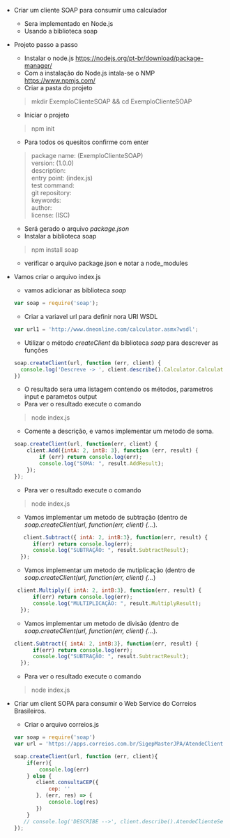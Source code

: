 * Criar um cliente SOAP para consumir uma calculador 
  * Sera implementado en Node.js
  * Usando a biblioteca soap 


* Projeto passo a passo
  * Instalar o node.js https://nodejs.org/pt-br/download/package-manager/
  * Com a instalação do Node.js intala-se o NMP https://www.npmjs.com/
  * Criar a pasta do projeto 
  >mkdir ExemploClienteSOAP && cd ExemploClienteSOAP
  * Iniciar o projeto 
  >npm init <br>
  * Para todos os quesitos confirme com enter
  >  package name: (ExemploClienteSOAP) <br>
    version: (1.0.0) <br>
    description:<br>
    entry point: (index.js)<br>
    test command: <br>
    git repository: <br>
    keywords: <br>
    author: <br>
    license: (ISC) <br>
  * Será gerado o arquivo _package.json_
  * Instalar a biblioteca soap
  > npm install soap
  * verificar o arquivo package.json e notar a node_modules


* Vamos criar o arquivo index.js 
  * vamos adicionar as biblioteca _soap_
  ```javascript
  var soap = require('soap');
  ```
  * Criar a variavel url para definir nora URI WSDL
  ```javascript
  var url1 = 'http://www.dneonline.com/calculator.asmx?wsdl';
  ```
  * Utilizar o método _createClient_ da biblioteca _soap_ para descrever as funções
  ```javascript
  soap.createClient(url, function (err, client) {
    console.log('Descreve -> ', client.describe().Calculator.CalculatorSoap) 
  })
  ```
  
  * O resultado sera uma listagem contendo os métodos, parametros input e parametos output
  * Para ver o resultado execute o comando
  > node index.js
  
  * Comente a descrição, e vamos implementar um metodo de soma.
  ```javascript
  soap.createClient(url, function(err, client) {
      client.Add({intA: 2, intB: 3}, function (err, result) {
          if (err) return console.log(err);
          console.log("SOMA: ", result.AddResult);
      });
  });
  ``` 
  * Para ver o resultado execute o comando
  > node index.js

  * Vamos implementar um metodo de subtração (dentro de _soap.createClient(url, function(err, client) {..._).
  ```javascript
     client.Subtract({ intA: 2, intB:3}, function(err, result) {
        if(err) return console.log(err);
        console.log("SUBTRAÇÃO: ", result.SubtractResult);
    });
  ```
  * Vamos implementar um metodo de mutiplicação  (dentro de _soap.createClient(url, function(err, client) {..._)
  ```javascript
   client.Multiply({ intA: 2, intB:3}, function(err, result) {
        if(err) return console.log(err);
        console.log("MULTIPLICAÇÃO: ", result.MultiplyResult);
    });
  ```
  * Vamos implementar um metodo de divisão (dentro de _soap.createClient(url, function(err, client) {..._).
  ```javascript
  client.Subtract({ intA: 2, intB:3}, function(err, result) {
        if(err) return console.log(err);
        console.log("SUBTRAÇÃO: ", result.SubtractResult);
    });
  ```
  * Para ver o resultado execute o comando
  > node index.js


* Criar um client SOPA para consumir o Web Service do Correios Brasileiros.
  * Criar o arquivo correios.js

  ```javascript
  var soap = require('soap')
  var url = 'https://apps.correios.com.br/SigepMasterJPA/AtendeClienteService/AtendeCliente?wsdl'
  
  soap.createClient(url, function (err, client){
      if(err){
          console.log(err)
      } else {
         client.consultaCEP({
             cep: ''
         }, (err, res) => {
             console.log(res)
         })
      }
     // console.log('DESCRIBE -->', client.describe().AtendeClienteService.AtendeClientePort )
  });
  ```
